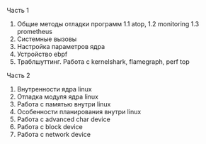 Часть 1
1. Общие методы отладки программ
   1.1 atop,
   1.2 monitoring
   1.3 prometheus
2. Системные вызовы
3. Настройка параметров ядра 
4. Устройство ebpf
5. Траблшуттинг. Работа с kernelshark, flamegraph, perf top

Часть 2
1. Внутренности ядра linux
2. Отладка модуля ядра linux
3. Работа с памятью внутри linux
4. Особенности планирования внутри linux
5. Работа с advanced char device
6. Работа с block device
7. Работа с network device
